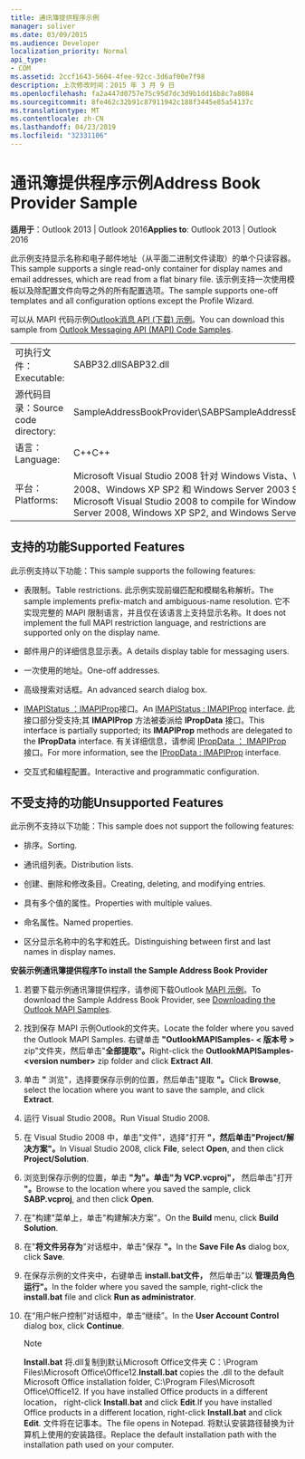 ```yaml
---
title: 通讯簿提供程序示例
manager: soliver
ms.date: 03/09/2015
ms.audience: Developer
localization_priority: Normal
api_type:
- COM
ms.assetid: 2ccf1643-5604-4fee-92cc-3d6af00e7f98
description: 上次修改时间：2015 年 3 月 9 日
ms.openlocfilehash: fa2a447d0757e75c95d7dc3d9b1dd16b8c7a8084
ms.sourcegitcommit: 8fe462c32b91c87911942c188f3445e85a54137c
ms.translationtype: MT
ms.contentlocale: zh-CN
ms.lasthandoff: 04/23/2019
ms.locfileid: "32331106"
---
```

# <a name="address-book-provider-sample"></a><span data-ttu-id="b3952-103">通讯簿提供程序示例</span><span class="sxs-lookup"><span data-stu-id="b3952-103">Address Book Provider Sample</span></span>

  
  
<span data-ttu-id="b3952-104">**适用于**：Outlook 2013 | Outlook 2016</span><span class="sxs-lookup"><span data-stu-id="b3952-104">**Applies to**: Outlook 2013 | Outlook 2016</span></span> 
  
<span data-ttu-id="b3952-105">此示例支持显示名称和电子邮件地址（从平面二进制文件读取）的单个只读容器。</span><span class="sxs-lookup"><span data-stu-id="b3952-105">This sample supports a single read-only container for display names and email addresses, which are read from a flat binary file.</span></span> <span data-ttu-id="b3952-106">该示例支持一次使用模板以及除配置文件向导之外的所有配置选项。</span><span class="sxs-lookup"><span data-stu-id="b3952-106">The sample supports one-off templates and all configuration options except the Profile Wizard.</span></span>
  
<span data-ttu-id="b3952-107">可以从 MAPI 代码示例[Outlook消息 API (下载) 示例](https://go.microsoft.com/fwlink/?LinkId=129740
)。</span><span class="sxs-lookup"><span data-stu-id="b3952-107">You can download this sample from [Outlook Messaging API (MAPI) Code Samples](https://go.microsoft.com/fwlink/?LinkId=129740
).</span></span>
  
|||
|:-----|:-----|
|<span data-ttu-id="b3952-108">可执行文件：</span><span class="sxs-lookup"><span data-stu-id="b3952-108">Executable:</span></span>  <br/> |<span data-ttu-id="b3952-109">SABP32.dll</span><span class="sxs-lookup"><span data-stu-id="b3952-109">SABP32.dll</span></span>  <br/> |
| <span data-ttu-id="b3952-110">源代码目录：</span><span class="sxs-lookup"><span data-stu-id="b3952-110">Source code directory:</span></span>  <br/> |<span data-ttu-id="b3952-111">SampleAddressBookProvider\SABP</span><span class="sxs-lookup"><span data-stu-id="b3952-111">SampleAddressBookProvider\SABP</span></span>  <br/> |
|<span data-ttu-id="b3952-112">语言：</span><span class="sxs-lookup"><span data-stu-id="b3952-112">Language:</span></span>  <br/> |<span data-ttu-id="b3952-113">C++</span><span class="sxs-lookup"><span data-stu-id="b3952-113">C++</span></span>  <br/> |
|<span data-ttu-id="b3952-114">平台：</span><span class="sxs-lookup"><span data-stu-id="b3952-114">Platforms:</span></span>  <br/> |<span data-ttu-id="b3952-115">Microsoft Visual Studio 2008 针对 Windows Vista、Windows Server 2008、Windows XP SP2 和 Windows Server 2003 SP1 进行编译</span><span class="sxs-lookup"><span data-stu-id="b3952-115">Microsoft Visual Studio 2008 to compile for Windows Vista, Windows Server 2008, Windows XP SP2, and Windows Server 2003 SP1</span></span>  <br/> |
   
## <a name="supported-features"></a><span data-ttu-id="b3952-116">支持的功能</span><span class="sxs-lookup"><span data-stu-id="b3952-116">Supported Features</span></span>

<span data-ttu-id="b3952-117">此示例支持以下功能：</span><span class="sxs-lookup"><span data-stu-id="b3952-117">This sample supports the following features:</span></span>
  
- <span data-ttu-id="b3952-118">表限制。</span><span class="sxs-lookup"><span data-stu-id="b3952-118">Table restrictions.</span></span> <span data-ttu-id="b3952-119">此示例实现前缀匹配和模糊名称解析。</span><span class="sxs-lookup"><span data-stu-id="b3952-119">The sample implements prefix-match and ambiguous-name resolution.</span></span> <span data-ttu-id="b3952-120">它不实现完整的 MAPI 限制语言，并且仅在该语言上支持显示名称。</span><span class="sxs-lookup"><span data-stu-id="b3952-120">It does not implement the full MAPI restriction language, and restrictions are supported only on the display name.</span></span>
    
- <span data-ttu-id="b3952-121">邮件用户的详细信息显示表。</span><span class="sxs-lookup"><span data-stu-id="b3952-121">A details display table for messaging users.</span></span> 
    
- <span data-ttu-id="b3952-122">一次使用的地址。</span><span class="sxs-lookup"><span data-stu-id="b3952-122">One-off addresses.</span></span>
    
- <span data-ttu-id="b3952-123">高级搜索对话框。</span><span class="sxs-lookup"><span data-stu-id="b3952-123">An advanced search dialog box.</span></span>
    
- <span data-ttu-id="b3952-124">[IMAPIStatus ：IMAPIProp](imapistatusimapiprop.md)接口。</span><span class="sxs-lookup"><span data-stu-id="b3952-124">An [IMAPIStatus : IMAPIProp](imapistatusimapiprop.md) interface.</span></span> <span data-ttu-id="b3952-125">此接口部分受支持;其 **IMAPIProp** 方法被委派给 **IPropData** 接口。</span><span class="sxs-lookup"><span data-stu-id="b3952-125">This interface is partially supported; its **IMAPIProp** methods are delegated to the **IPropData** interface.</span></span> <span data-ttu-id="b3952-126">有关详细信息，请参阅 [IPropData ： IMAPIProp](ipropdataimapiprop.md) 接口。</span><span class="sxs-lookup"><span data-stu-id="b3952-126">For more information, see the [IPropData : IMAPIProp](ipropdataimapiprop.md) interface.</span></span> 
    
- <span data-ttu-id="b3952-127">交互式和编程配置。</span><span class="sxs-lookup"><span data-stu-id="b3952-127">Interactive and programmatic configuration.</span></span>
    
## <a name="unsupported-features"></a><span data-ttu-id="b3952-128">不受支持的功能</span><span class="sxs-lookup"><span data-stu-id="b3952-128">Unsupported Features</span></span>

<span data-ttu-id="b3952-129">此示例不支持以下功能：</span><span class="sxs-lookup"><span data-stu-id="b3952-129">This sample does not support the following features:</span></span>
  
- <span data-ttu-id="b3952-130">排序。</span><span class="sxs-lookup"><span data-stu-id="b3952-130">Sorting.</span></span>
    
- <span data-ttu-id="b3952-131">通讯组列表。</span><span class="sxs-lookup"><span data-stu-id="b3952-131">Distribution lists.</span></span>
    
- <span data-ttu-id="b3952-132">创建、删除和修改条目。</span><span class="sxs-lookup"><span data-stu-id="b3952-132">Creating, deleting, and modifying entries.</span></span>
    
- <span data-ttu-id="b3952-133">具有多个值的属性。</span><span class="sxs-lookup"><span data-stu-id="b3952-133">Properties with multiple values.</span></span>
    
- <span data-ttu-id="b3952-134">命名属性。</span><span class="sxs-lookup"><span data-stu-id="b3952-134">Named properties.</span></span>
    
- <span data-ttu-id="b3952-135">区分显示名称中的名字和姓氏。</span><span class="sxs-lookup"><span data-stu-id="b3952-135">Distinguishing between first and last names in display names.</span></span>
    
 <span data-ttu-id="b3952-136">**安装示例通讯簿提供程序**</span><span class="sxs-lookup"><span data-stu-id="b3952-136">**To install the Sample Address Book Provider**</span></span>
  
1. <span data-ttu-id="b3952-137">若要下载示例通讯簿提供程序，请参阅下载Outlook [MAPI 示例](downloading-the-outlook-mapi-samples.md)。</span><span class="sxs-lookup"><span data-stu-id="b3952-137">To download the Sample Address Book Provider, see [Downloading the Outlook MAPI Samples](downloading-the-outlook-mapi-samples.md).</span></span>
    
2. <span data-ttu-id="b3952-138">找到保存 MAPI 示例Outlook的文件夹。</span><span class="sxs-lookup"><span data-stu-id="b3952-138">Locate the folder where you saved the Outlook MAPI Samples.</span></span> <span data-ttu-id="b3952-139">右键单击 **"OutlookMAPISamples- \< 版本号 \>** zip"文件夹，然后单击"**全部提取"。**</span><span class="sxs-lookup"><span data-stu-id="b3952-139">Right-click the **OutlookMAPISamples-\<version number\>** zip folder and click **Extract All**.</span></span>
    
3. <span data-ttu-id="b3952-140">单击 **"** 浏览"，选择要保存示例的位置，然后单击"提取 **"。**</span><span class="sxs-lookup"><span data-stu-id="b3952-140">Click **Browse**, select the location where you want to save the sample, and click **Extract**.</span></span>
    
4. <span data-ttu-id="b3952-141">运行 Visual Studio 2008。</span><span class="sxs-lookup"><span data-stu-id="b3952-141">Run Visual Studio 2008.</span></span>
    
5. <span data-ttu-id="b3952-142">在 Visual Studio 2008 中，单击"文件"，选择"打开 **"，然后单击"Project/解决方案"。**</span><span class="sxs-lookup"><span data-stu-id="b3952-142">In Visual Studio 2008, click **File**, select **Open**, and then click **Project/Solution**.</span></span>
    
6. <span data-ttu-id="b3952-143">浏览到保存示例的位置，单击 **"为"。单击"为 VCP.vcproj"，** 然后单击"打开 **"。**</span><span class="sxs-lookup"><span data-stu-id="b3952-143">Browse to the location where you saved the sample, click **SABP.vcproj**, and then click **Open**.</span></span>
    
7. <span data-ttu-id="b3952-144">在"构建"菜单上，单击"构建解决方案"。</span><span class="sxs-lookup"><span data-stu-id="b3952-144">On the **Build** menu, click **Build Solution**.</span></span>
    
8. <span data-ttu-id="b3952-145">在"**将文件另存为**"对话框中，单击"保存 **"。**</span><span class="sxs-lookup"><span data-stu-id="b3952-145">In the **Save File As** dialog box, click **Save**.</span></span>
    
9. <span data-ttu-id="b3952-146">在保存示例的文件夹中，右键单击 **install.bat文件，** 然后单击"以 **管理员角色运行"。**</span><span class="sxs-lookup"><span data-stu-id="b3952-146">In the folder where you saved the sample, right-click the **install.bat** file and click **Run as administrator**.</span></span>
    
10. <span data-ttu-id="b3952-147">在“用户帐户控制”对话框中，单击“继续”。</span><span class="sxs-lookup"><span data-stu-id="b3952-147">In the **User Account Control** dialog box, click **Continue**.</span></span>
    
    > [!NOTE]
    > <span data-ttu-id="b3952-148">**Install.bat** 将.dll复制到默认Microsoft Office文件夹 C：\Program Files\Microsoft Office\Office12\.</span><span class="sxs-lookup"><span data-stu-id="b3952-148">**Install.bat** copies the .dll to the default Microsoft Office installation folder, C:\Program Files\Microsoft Office\Office12\.</span></span> <span data-ttu-id="b3952-149">If you have installed Office products in a different location， right-click **Install.bat** and click **Edit**.</span><span class="sxs-lookup"><span data-stu-id="b3952-149">If you have installed Office products in a different location, right-click **Install.bat** and click **Edit**.</span></span> <span data-ttu-id="b3952-150">文件将在记事本。</span><span class="sxs-lookup"><span data-stu-id="b3952-150">The file opens in Notepad.</span></span> <span data-ttu-id="b3952-151">将默认安装路径替换为计算机上使用的安装路径。</span><span class="sxs-lookup"><span data-stu-id="b3952-151">Replace the default installation path with the installation path used on your computer.</span></span> 
  

